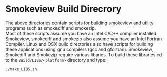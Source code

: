 # Smokeview Build Direcrory

The above directories contain scripts for building smokeview and utility programs such as smokediff and smokezip.  
Most of these scripts assume you have an Intel C/C++ compiler installed.  Smokeview, smokediff and smokezip also
assume you have an Intel Fortran Compiler.  Linux and OSX build directories also have scripts for building
these applications using gnu compilers (gcc and gfortran). Smokeview, Smokediff and Smokezip require various libaries.  To build these
libraries cd to the `Build/LIBS/<platform>` directory and type:
```
./make_LIBS.sh
```


